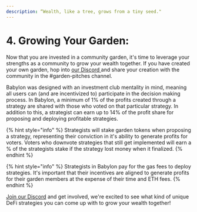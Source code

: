 ```yaml
---
description: “Wealth, like a tree, grows from a tiny seed."
---
```


# 4. Growing Your Garden:

Now that you are invested in a community garden, it's time to leverage your strengths as a community to grow your wealth together. If you have created your own garden, hop into [our Discord ](https://discord.com/invite/babylon)and share your creation with the community in the #garden-pitches channel.

Babylon was designed with an investment club mentality in mind, meaning all users can (and are incentivized to) participate in the decision making process. In Babylon, a minimum of 1% of the profits created through a strategy are shared with those who voted on that particular strategy. In addition to this, a strategist can earn up to 14% of the profit share for proposing and deploying profitable strategies.&#x20;

{% hint style="info" %}
Strategists will stake garden tokens when proposing a strategy, representing their conviction in it's ability to generate profits for voters. Voters who downvote strategies that still get implemented will earn a % of the strategists stake if the strategy lost money when it finalized.&#x20;
{% endhint %}

{% hint style="info" %}
Strategists in Babylon pay for the gas fees to deploy strategies. It's important that their incentives are aligned to generate profits for their garden members at the expense of their time and ETH fees.
{% endhint %}

[Join our Discord](https://discord.com/invite/babylon) and get involved, we're excited to see what kind of unique DeFi strategies you can come up with to grow your wealth together!
